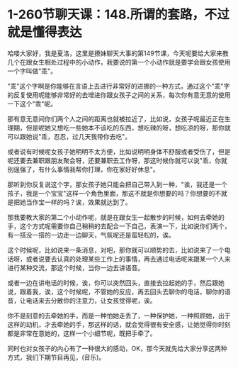 # 1-260节聊天课：148.所谓的套路，不过就是懂得表达

哈喽大家好，我是夏洛，这里是撩妹聊天大事的第149节课，今天呢要给大家来教几个在跟女生相处过程中的小动作，我要说的第一个小动作就是要学会跟女孩使用一个字叫做"乖"。

"乖"这个字啊是你能够在言语上去进行非常好的进挪的一种方式，通过这个"乖"字的反复使用呢能够非常好的去增进你跟女孩子之间的关系，每次你有意无意的使用一下这个"乖"呢。

那有意无意间你们两个人之间的距离也就被拉近了，比如说，女孩子呢最近正在生理期，但是呢她又想吃一些她本不该吃的东西，想吃辣的呀，想吃凉的呀，那你就可以跟她说"乖，忍忍，过几天我带你去吃"。

或者说有时候呢女孩子她明明不太方便，比如说明明身体不舒服或者受伤了，但是呢还要去兼职跟朋友聚会呀，还要兼职去工作呀，那这时候你就可以说"乖，你就别逞强了，有什么事情我帮你打理，你在家好好休息"。

那听到你反复说这个字，那女孩子她只能会把自己带入到一种，"诶，我还是一个孩子，我是一个宝宝"这样一个角色里面，那这不就是你想要的吗？你想要的不就是把她当作宝一样的吗？诶，效果就达到了。

那我要教大家的第二个小动作呢，就是在跟女生一起散步的时候，如何去牵她的手，这个方式呢需要你自己稍稍的去配合一下自己，表演一下，比如说你们两个，有一搭没一搭的一边走一边聊天，气氛呢还是蛮轻松的，诶。

这个时候呢，比如说来一条消息，对吧，那你就可以顺势的去，比如说来了一个电话呀，或者说要去认真的处理某些工作上的事情，再去通过电话呢来跟某一个人来进行某种交流，那这个时候，当你一边去讲语音。

或者一边在讲电话的时候，诶，你可以突然回头，直接去拉起她的手，然后跟她说，跟着我，诶，这个时候呢，不管她的反应，再去回头去聊你的电话，聊你的语音，让电话来去分散你的注意力，让女孩觉得呢，诶。

你不是刻意的去牵她的手，而是一种怕她走丢了，一种保护她，一种照顾她，出于这样的动机，才去牵她的手，那这样的话，就会觉得很有安全感，让她觉得你时刻都是非常在意她的，这样一个小细节呢，既把手牵了。

同时也对女孩子的内心有了一种很大的感动，OK，那今天就先给大家分享这两种方式，我们下期节目再见，(音乐)。

